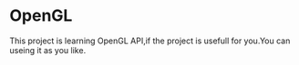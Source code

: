 # OpenGL
This project is learning OpenGL API,if the project is usefull for you.You can useing it as you like.
